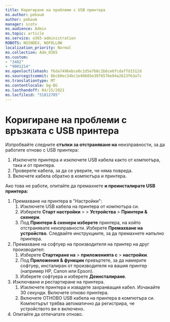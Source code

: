 ```yaml
---
title: Коригиране на проблеми с USB принтера
ms.author: pebaum
author: pebaum
manager: scotv
ms.audience: Admin
ms.topic: article
ms.service: o365-administration
ROBOTS: NOINDEX, NOFOLLOW
localization_priority: Normal
ms.collection: Adm_O365
ms.custom:
- "3482"
- "9001214"
ms.openlocfilehash: f6da7496ebce0c1d5e7b8c1b6ce6fcdaffd1512d
ms.sourcegitcommit: 8bc60ec34bc1e40685e3976576e04a2623f63a7c
ms.translationtype: MT
ms.contentlocale: bg-BG
ms.lasthandoff: 04/15/2021
ms.locfileid: "51812705"
---
```

# <a name="fix-usb-printer-connection-issues"></a>Коригиране на проблеми с връзката с USB принтера

Изпробвайте следните **стъпки за отстраняване на** неизправности, за да работите отново с USB принтера:

1. Изключете принтера и изключете USB кабела както от компютъра, така и от принтера.
2. Проверете кабела, за да се уверите, че няма повреда.
3. Включете кабела обратно в компютъра и принтера.

Ако това не работи, опитайте да премахнете **и преинсталирате USB принтера:**

1. Премахване на принтера в "Настройки":
    1. Изключете USB кабела на принтера от компютъра си.
    2. Изберете **Старт настройки**  >    >  **Устройства**  >  **Принтери & скенери**.
    3. Под **Принтери & скенери изберете** принтера, на който отстранявате неизправности. Изберете **Премахване на устройство**. Следвайте инструкциите, за да премахнете напълно принтера.
2. Премахване на софтуер на производителя на принтер на друг производител:
    1. Изберете **Стартиране на**  >  **приложенията с**  >  **настройки**.
    2. Под **Приложения & функции** превъртете, за да намерите софтуер, инсталиран от производителя на вашия принтер (например HP, Canon или Epson).
    3. Изберете софтуера и изберете **Деинсталиране**.
3. Изключване и рестартиране на принтера.<br>
    1. Изключете принтера и извадете захранващия кабел. Изчакайте 30 секунди. Включете отново принтера.
    2. Включете ОТНОВО USB кабела на принтера в компютъра си. Компютърът трябва автоматично да регистрира, че устройството ви е включено.
4. Опитайте да отпечатате отново.